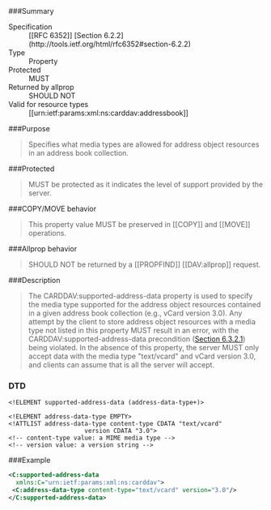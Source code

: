 <!-- --- title: urn:ietf:params:xml:ns:carddav:supported-address-data -->

<div id="summary-box" markdown="1">
###Summary

<dl>
<dt>Specification</dt>
<!-- insert the RFC number and the link to the original specification of this property -->
<dd markdown="1">[[RFC 6352]]
[Section 6.2.2](http://tools.ietf.org/html/rfc6352#section-6.2.2)
</dd>
<dt>Type</dt>
<dd markdown="1">Property
</dd>
<dt>Protected</dt>
<dd markdown="1">MUST
</dd>
<dt>Returned by allprop</dt>
<dd markdown="1">SHOULD NOT
</dd>
<dt>Valid for resource types</dt>
<dd markdown="1">[[urn:ietf:params:xml:ns:carddav:addressbook]]
</dd>
</dl>

</div>

<!-- below is a list of common sections for property definitions. Adjust the list as needed. Don't forget to block-quote any text that's copied from the RFC -->

###Purpose
> Specifies what media types are allowed for address object resources in an address book collection.

###Protected
> MUST be protected as it indicates the level of support provided by the server.

###COPY/MOVE behavior
> This property value MUST be preserved in [[COPY]] and [[MOVE]] operations.

###Allprop behavior
> SHOULD NOT be returned by a [[PROPFIND]] [[DAV:allprop]] request.

###Description
> The CARDDAV:supported-address-data property is used to  specify the media type supported for the address object resources contained in a given address book collection (e.g., vCard version 3.0). Any attempt by the client to store address object resources with a media type not listed in this property MUST result in an error, with the CARDDAV:supported-address-data precondition ([Section 6.3.2.1](https://tools.ietf.org/html/rfc6352#section-6.3.2.1)) being violated. In the absence of this property, the server MUST only accept data with the media type "text/vcard" and vCard version 3.0, and clients can assume that is all the server will accept.

### DTD
> 
```
<!ELEMENT supported-address-data (address-data-type+)>

<!ELEMENT address-data-type EMPTY>
<!ATTLIST address-data-type content-type CDATA "text/vcard"
                     version CDATA "3.0">
<!-- content-type value: a MIME media type -->
<!-- version value: a version string -->
```

###Example
> 
>
```xml
<C:supported-address-data
  xmlns:C="urn:ietf:params:xml:ns:carddav">
 <C:address-data-type content-type="text/vcard" version="3.0"/>
</C:supported-address-data>
```
